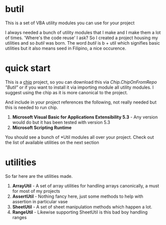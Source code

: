 butil
=====

This is a set of VBA utility modules you can use for your project

I always needed a bunch of utility modules that I make and I make them a lot of times. 'Where's the code reuse' I ask? So I created a project housing my utilities and so *butil* was born. The word *butil* is b + util which signifies basic utilities but it also means seed in Filipino, a nice occurence.

quick start
====

This is a <a href="https://github.com/FrancisMurillo/chip">chip</a> project, so you can download this via *Chip.ChipOnFromRepo "Butil"* or if you want to install it via importing module all utility modules. I suggest using the chip as it is more canonical to the project.

And include in your project references the following, not really needed but this is needed to run chip.

1. **Microsoft Visual Basic for Applications Extensibility 5.3** - Any version would do but it has been tested with version 5.3
2. **Microsoft Scripting Runtime**

You should see a bunch of *Util modules all over your project. Check out the list of available utilities on the next section

utilities
====

So far here are the utilities made.

1. **ArrayUtil** - A set of array utilities for handling arrays canonically, a must for most of my projects
2. **AssertUtil** - Nothing fancy here, just some methods to help with assertion in particular vase 
3. **SheetUtil** - A set of sheet manipulation methods which happen a lot.
4. **RangeUtil** - Likewise supporting SheetUtil is this bad boy handling ranges
